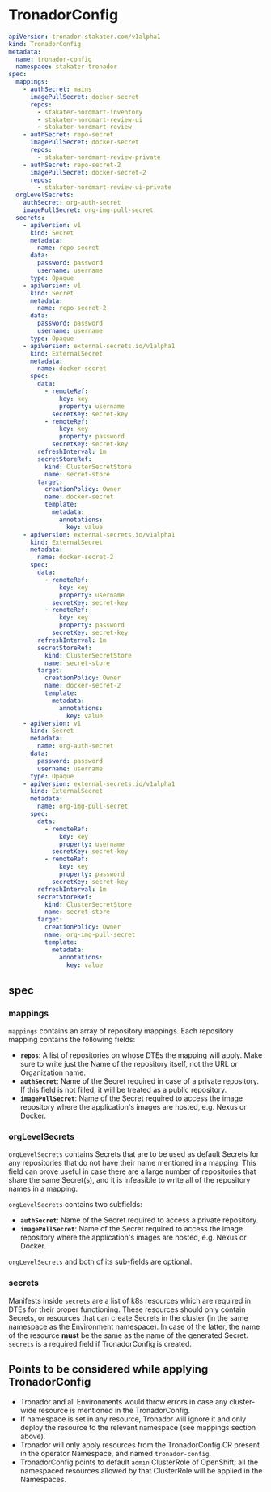 # TronadorConfig

```yaml
apiVersion: tronador.stakater.com/v1alpha1
kind: TronadorConfig
metadata:
  name: tronador-config
  namespace: stakater-tronador
spec:
  mappings:
    - authSecret: mains
      imagePullSecret: docker-secret
      repos:
        - stakater-nordmart-inventory
        - stakater-nordmart-review-ui
        - stakater-nordmart-review
    - authSecret: repo-secret
      imagePullSecret: docker-secret
      repos:
        - stakater-nordmart-review-private
    - authSecret: repo-secret-2
      imagePullSecret: docker-secret-2
      repos:
        - stakater-nordmart-review-ui-private
  orgLevelSecrets:
    authSecret: org-auth-secret
    imagePullSecret: org-img-pull-secret
  secrets:
    - apiVersion: v1
      kind: Secret
      metadata:
        name: repo-secret
      data:
        password: password
        username: username
      type: Opaque
    - apiVersion: v1
      kind: Secret
      metadata:
        name: repo-secret-2
      data:
        password: password
        username: username
      type: Opaque
    - apiVersion: external-secrets.io/v1alpha1
      kind: ExternalSecret
      metadata:
        name: docker-secret
      spec:
        data:
          - remoteRef:
              key: key
              property: username
            secretKey: secret-key
          - remoteRef:
              key: key
              property: password
            secretKey: secret-key
        refreshInterval: 1m
        secretStoreRef:
          kind: ClusterSecretStore
          name: secret-store
        target:
          creationPolicy: Owner
          name: docker-secret
          template:
            metadata:
              annotations:
                key: value
    - apiVersion: external-secrets.io/v1alpha1
      kind: ExternalSecret
      metadata:
        name: docker-secret-2
      spec:
        data:
          - remoteRef:
              key: key
              property: username
            secretKey: secret-key
          - remoteRef:
              key: key
              property: password
            secretKey: secret-key
        refreshInterval: 1m
        secretStoreRef:
          kind: ClusterSecretStore
          name: secret-store
        target:
          creationPolicy: Owner
          name: docker-secret-2
          template:
            metadata:
              annotations:
                key: value
    - apiVersion: v1
      kind: Secret
      metadata:
        name: org-auth-secret
      data:
        password: password
        username: username
      type: Opaque
    - apiVersion: external-secrets.io/v1alpha1
      kind: ExternalSecret
      metadata:
        name: org-img-pull-secret
      spec:
        data:
          - remoteRef:
              key: key
              property: username
            secretKey: secret-key
          - remoteRef:
              key: key
              property: password
            secretKey: secret-key
        refreshInterval: 1m
        secretStoreRef:
          kind: ClusterSecretStore
          name: secret-store
        target:
          creationPolicy: Owner
          name: org-img-pull-secret
          template:
            metadata:
              annotations:
                key: value
```

## spec

### mappings

`mappings` contains an array of repository mappings. Each repository mapping contains the following fields:
- **`repos`**: A list of repositories on whose DTEs the mapping will apply. Make sure to write just the Name of the repository itself, not the URL or Organization name.
- **`authSecret`**: Name of the Secret required in case of a private repository. If this field is not filled, it will be treated as a public repository.
- **`imagePullSecret`**: Name of the Secret required to access the image repository where the application's images are hosted, e.g. Nexus or Docker.


### orgLevelSecrets

`orgLevelSecrets` contains Secrets that are to be used as default Secrets for any repositories that do not have their name mentioned in a mapping. This field can prove useful in case there are a large number of repositories that share the same Secret(s), and it is infeasible to write all of the repository names in a mapping.

`orgLevelSecrets` contains two subfields: 
- **`authSecret`**: Name of the Secret required to access a private repository. 
- **`imagePullSecret`**: Name of the Secret required to access the image repository where the application's images are hosted, e.g. Nexus or Docker.

`orgLevelSecrets` and both of its sub-fields are optional. 


### secrets

Manifests inside `secrets` are a list of k8s resources which are required in DTEs for their proper functioning. These resources should only contain Secrets, or resources that can create Secrets in the cluster (in the same namespace as the Environment namespace). In case of the latter, the name of the resource **must** be the same as the name of the generated Secret. `secrets` is a required field if TronadorConfig is created.


## Points to be considered while applying TronadorConfig
- Tronador and all Environments would throw errors in case any cluster-wide resource is mentioned in the TronadorConfig.
- If namespace is set in any resource, Tronador will ignore it and only deploy the resource to the relevant namespace (see mappings section above).
- Tronador will only apply resources from the TronadorConfig CR present in the operator Namespace, and named `tronador-config`.
- TronadorConfig points to default `admin` ClusterRole of OpenShift; all the namespaced resources allowed by that ClusterRole will be applied in the Namespaces.